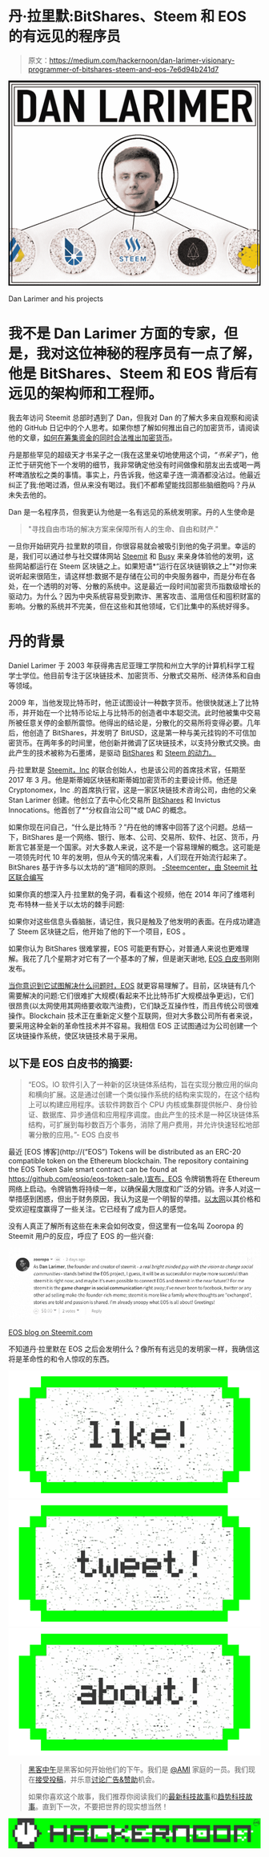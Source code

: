 # 丹·拉里默:BitShares、Steem 和 EOS 的有远见的程序员

> 原文：<https://medium.com/hackernoon/dan-larimer-visionary-programmer-of-bitshares-steem-and-eos-7e6d94b241d7>

![](img/2982bdffbe3406946856ebcc47e56cf3.png)

Dan Larimer and his projects

# 我不是 Dan Larimer 方面的专家，但是，我对这位神秘的程序员有一点了解，他是 BitShares、Steem 和 EOS 背后有远见的架构师和工程师。

我去年访问 Steemit 总部时遇到了 Dan，但我对 Dan 的了解大多来自观察和阅读他的 GitHub 日记中的个人思考。如果你想了解如何推出自己的加密货币，请阅读他的文章，[如何在筹集资金的同时合法推出加密货币](https://bytemaster.github.io/article/2016/03/27/How-to-Launch-a-Crypto-Currency-Legally-while-Raising-Funds/)。

丹是那些罕见的超级天才书呆子之一(我在这里亲切地使用这个词，*“书呆子”*)，他正忙于研究他下一个发明的细节，我非常确定他没有时间做像和朋友出去或喝一两杯啤酒放松之类的事情。事实上，丹告诉我，他这辈子连一滴酒都没沾过。他最近纠正了我:他喝过酒，但从来没有喝过。我们不都希望能找回那些脑细胞吗？丹从未失去他的。

Dan 是一名程序员，但我更认为他是一名有远见的系统发明家。丹的人生使命是

> "寻找自由市场的解决方案来保障所有人的生命、自由和财产."

一旦你开始研究丹·拉里默的项目，你很容易就会被吸引到他的兔子洞里。幸运的是，我们可以通过参与社交媒体网站 [Steemit](https://steemit.com/) 和 [Busy](https://busy.org/) 来亲身体验他的发明，这些网站都运行在 Steem 区块链之上。如果短语*“运行在区块链钢铁之上”*对你来说听起来很陌生，请这样想:数据不是存储在公司的中央服务器中，而是分布在各处，在一个透明的对等、分散的系统中。这是最近一段时间加密货币指数级增长的驱动力。为什么？因为中央系统容易受到欺诈、黑客攻击、滥用信任和囤积财富的影响。分散的系统并不完美，但在这些和其他领域，它们比集中的系统好得多。

# 丹的背景

Daniel Larimer 于 2003 年获得弗吉尼亚理工学院和州立大学的计算机科学工程学士学位。他目前专注于区块链技术、加密货币、分散式交易所、经济体系和自由等领域。

2009 年，当他发现比特币时，他正试图设计一种数字货币。他很快就迷上了比特币，并开始在一个比特币论坛上与比特币的创造者中本聪交流。此时他被集中交易所被任意关停的金额所震惊。他得出的结论是，分散化的交易所将变得必要。几年后，他创造了 BitShares，并发明了 BitUSD，这是第一种与美元挂钩的不可信加密货币。在两年多的时间里，他创新并微调了区块链技术，以支持分散式交换。由此产生的技术被称为石墨烯，是驱动 [BitShares](https://bytemaster.github.io/update/2014/12/18/What-is-BitShares/) 和 [Steem 的动力。](https://www.steem.center/index.php?title=Steem)

丹·拉里默是 [Steemit，Inc](https://steemit.com/) 的联合创始人，也是该公司的首席技术官，任期至 2017 年 3 月。他是斯蒂姆区块链和斯蒂姆加密货币的主要设计师。他还是 Cryptonomex，Inc .的首席执行官，这是一家区块链技术咨询公司，由他的父亲 Stan Larimer 创建。他创立了去中心化交易所 [BitShares](https://www.steem.center/index.php?title=Bitshares) 和 Invictus Innocations。他首创了*“分权自治公司”*或 DAC 的概念。

如果你现在问自己，“什么是比特币？”丹在他的博客中回答了这个问题。总结一下，BitShares 是一个网络、银行、账本、公司、交易所、软件、社区、货币，丹断言它甚至是一个国家。对大多数人来说，这不是一个容易理解的概念。这可能是一项领先时代 10 年的发明，但从今天的情况来看，人们现在开始流行起来了。BitShares 基于许多与以太坊的“道”相同的原则。
[-Steemcenter，由 Steemit 社区联合编写](https://www.steem.center/index.php?title=Dan_Larimer)

如果你真的想深入丹·拉里默的兔子洞，看看这个视频，他在 2014 年问了维塔利克·布特林一些关于以太坊的棘手问题:

如果你对这些信息头昏脑胀，请记住，我只是触及了他发明的表面。在丹成功建造了 Steem 区块链之后，他开始了他的下一个项目，EOS 。

如果你认为 BitShares 很难掌握，EOS 可能更有野心，对普通人来说也更难理解。我花了几个星期才对它有了一个基本的了解，但是谢天谢地, [EOS 白皮书](https://github.com/EOSIO/Documentation/blob/master/TechnicalWhitePaper.md)刚刚发布。

[当你意识到它试图解决什么问题时，EOS](http://eos.io/) 就更容易理解了。目前，区块链有几个需要解决的问题:它们很难扩大规模(看起来不比比特币扩大规模战争更远)，它们很昂贵(以太网使用其网络要收取汽油费)，它们缺乏互操作性，而且传统公司很难操作。Blockchain 技术正在重新定义整个互联网，但对大多数公司所有者来说，要采用这种全新的革命性技术并不容易。我相信 EOS 正试图通过为公司创建一个区块链操作系统，使区块链技术易于采用。

## 以下是 EOS 白皮书的摘要:

> “EOS。IO 软件引入了一种新的区块链体系结构，旨在实现分散应用的纵向和横向扩展。这是通过创建一个类似操作系统的结构来实现的，在这个结构上可以构建应用程序。该软件跨数百个 CPU 内核或集群提供帐户、身份验证、数据库、异步通信和应用程序调度。由此产生的技术是一种区块链体系结构，可扩展到每秒数百万个事务，消除了用户费用，并允许快速轻松地部署分散的应用。”- EOS 白皮书

最近 [EOS 博客](http://(“EOS”) Tokens will be distributed as an ERC-20 compatible token on the Ethereum blockchain. The repository containing the EOS Token Sale smart contract can be found at https://github.com/eosio/eos-token-sale.)宣布，EOS 令牌销售将在 Ethereum 网络上启动。令牌销售将持续一年，以确保最大限度和广泛的分销。许多人对这一举措感到困惑，但出于财务原因，我认为这是一个明智的举措。[以太网](https://ethereum.org/)以其价格和受欢迎程度赢得了一些关注。它已经有了成为巨人的感觉。

没有人真正了解所有这些在未来会如何改变，但这里有一位名叫 Zooropa 的 Steemit 用户的反应，呼应了 EOS 的一些兴奋:

![](img/cd524a8d252c652a81875b8f2c342323.png)

[EOS blog on Steemit.com](https://steemit.com/eos/@eosio/draft-eos-token-sale-smart-contract)

不知道丹·拉里默在 EOS 之后会发明什么？像所有有远见的发明家一样，我确信这将是革命性的和令人惊叹的东西。

[![](img/50ef4044ecd4e250b5d50f368b775d38.png)](http://bit.ly/HackernoonFB)[![](img/979d9a46439d5aebbdcdca574e21dc81.png)](https://goo.gl/k7XYbx)[![](img/2930ba6bd2c12218fdbbf7e02c8746ff.png)](https://goo.gl/4ofytp)

> [黑客中午](http://bit.ly/Hackernoon)是黑客如何开始他们的下午。我们是 [@AMI](http://bit.ly/atAMIatAMI) 家庭的一员。我们现在[接受投稿](http://bit.ly/hackernoonsubmission)，并乐意[讨论广告&赞助](mailto:partners@amipublications.com)机会。
> 
> 如果你喜欢这个故事，我们推荐你阅读我们的[最新科技故事](http://bit.ly/hackernoonlatestt)和[趋势科技故事](https://hackernoon.com/trending)。直到下一次，不要把世界的现实想当然！

![](img/be0ca55ba73a573dce11effb2ee80d56.png)